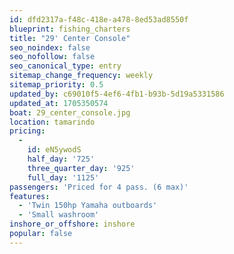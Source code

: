 ```yaml
---
id: dfd2317a-f48c-418e-a478-8ed53ad8550f
blueprint: fishing_charters
title: "29' Center Console"
seo_noindex: false
seo_nofollow: false
seo_canonical_type: entry
sitemap_change_frequency: weekly
sitemap_priority: 0.5
updated_by: c69010f5-4ef6-4fb1-b93b-5d19a5331586
updated_at: 1705350574
boat: 29_center_console.jpg
location: tamarindo
pricing:
  -
    id: eN5ywodS
    half_day: '725'
    three_quarter_day: '925'
    full_day: '1125'
passengers: 'Priced for 4 pass. (6 max)'
features:
  - 'Twin 150hp Yamaha outboards'
  - 'Small washroom'
inshore_or_offshore: inshore
popular: false
---
```

